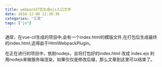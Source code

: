 ```yaml
---
title: webpack打包生成ejs入口文件
date: 2018-12-06 12:30:36
categories: "工具"
tags: ["js"]
---
```


通常，在vue-cli生成的项目中,会有一个index.html的模版文件,在打包后生成最终的index.html,这得益于HtmlWebpackPlugin。

在正在进行的项目中，依耐nodejs，会将打包好的index.html 改成 index.ejs 利用nodejs来做服务端渲染，如果仅仅是修改后缀，那么文章到这里可以结束了。


